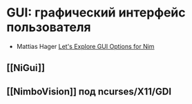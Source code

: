 # GUI: графический интерфейс пользователя

* Mattias Hager [Let's Explore GUI Options for Nim](https://matthiashager.com/gui-options-for-nim)

## [[NiGui]]
## [[NimboVision]] под ncurses/X11/GDI